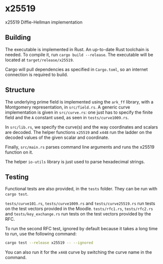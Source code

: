 # x25519

x25519 Diffie-Hellman implementation

## Building

The executable is implemented in Rust. An up-to-date Rust toolchain is needed. To compile it, run `cargo build --release`. The executable will be located at `target/release/x25519`.

Cargo will pull dependencies as specified in `Cargo.toml`, so an internet connection is required to build.

## Structure

The underlying prime field is implemented using the `ark_ff` library, with a Montgomery representation, in `src/field.rs`. A generic curve implementation is given in `src/curve.rs`: one just has to specify the finite field and the `A` constant used, as seen in `tests/curve1009.rs`.

In `src/lib.rs`, we specify the curve(s) and the way coordinates and scalars are decoded. The helper functions `x25519` and `x448` run the ladder on the decoded values of the given scalar and coordinate.

Finally, `src/main.rs` parses command line arguments and runs the x25519 function on it.

The helper `io-utils` library is just used to parse hexadecimal strings.

## Testing

Functional tests are also provided, in the `tests` folder. They can be run with `cargo test`.

`tests/curve101.rs`, `tests/curve1009.rs` and `tests/curve25519.rs` run tests on the test vectors provided in the Moodle.
`tests/rfc1.rs`, `tests/rfc2.rs` and `tests/key_exchange.rs` run tests on the test vectors provided by the RFC.

To run the second RFC test, ignored by default because it takes a long time to run, use the following command:

```sh
cargo test --release x25519 -- --ignored
```

You can also run it for the `x448` curve by switching the curve name in the command.
